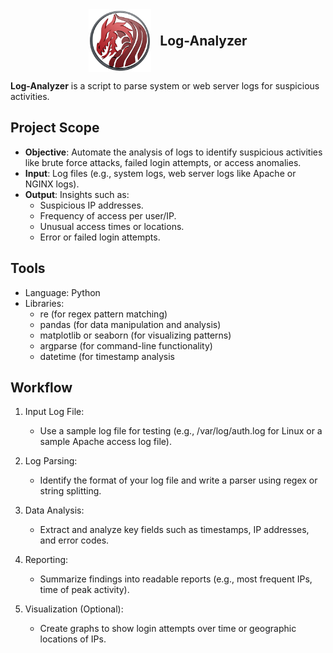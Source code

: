 <div align="center" style="white-space: nowrap;">
  <img src="4LifeStrategy Logo Center.png" alt="4LifeStrategy Logo" width="100" style="display:inline-block; vertical-align:middle; margin-right:10px;">
  <h2 style="display:inline-block; margin:0; vertical-align:middle;">Log-Analyzer</h2>
</div>

**Log-Analyzer** is a script to parse system or web server logs for suspicious activities.

## Project Scope

- **Objective**: Automate the analysis of logs to identify suspicious activities like brute force attacks, failed login attempts, or access anomalies.
- **Input**: Log files (e.g., system logs, web server logs like Apache or NGINX logs).
- **Output**: Insights such as:
  - Suspicious IP addresses.
  - Frequency of access per user/IP.
  - Unusual access times or locations.
  - Error or failed login attempts. 

## Tools

- Language: Python
- Libraries:
  - re (for regex pattern matching)
  - pandas (for data manipulation and analysis)
  - matplotlib or seaborn (for visualizing patterns)
  - argparse (for command-line functionality)
  - datetime (for timestamp analysis

## Workflow

1. Input Log File:
    - Use a sample log file for testing (e.g., /var/log/auth.log for Linux or a sample Apache access log file).

2. Log Parsing:
    - Identify the format of your log file and write a parser using regex or string splitting.

3. Data Analysis:
    - Extract and analyze key fields such as timestamps, IP addresses, and error codes.

4. Reporting:
    - Summarize findings into readable reports (e.g., most frequent IPs, time of peak activity).

5. Visualization (Optional):
    - Create graphs to show login attempts over time or geographic locations of IPs.
